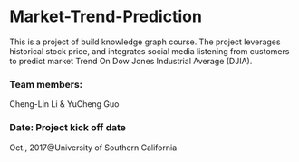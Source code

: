 

# Market-Trend-Prediction
This is a project of build knowledge graph course. The project leverages historical stock price, and integrates social media listening from customers to predict market Trend On Dow Jones Industrial Average (DJIA).

### Team members: 
Cheng-Lin Li & YuCheng Guo 

### Date: Project kick off date
Oct., 2017@University of Southern California
